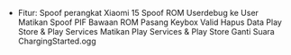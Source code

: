 - Fitur:
Spoof perangkat Xiaomi 15
Spoof ROM Userdebug ke User
Matikan Spoof PIF Bawaan ROM
Pasang Keybox Valid
Hapus Data Play Store & Play Services
Matikan Play Services & Play Store
Ganti Suara ChargingStarted.ogg
